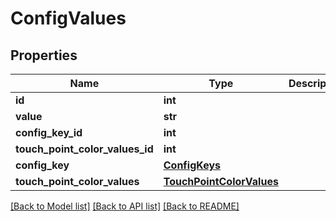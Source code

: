 # ConfigValues

## Properties
Name | Type | Description | Notes
------------ | ------------- | ------------- | -------------
**id** | **int** |  | 
**value** | **str** |  | [optional] 
**config_key_id** | **int** |  | 
**touch_point_color_values_id** | **int** |  | [optional] 
**config_key** | [**ConfigKeys**](ConfigKeys.md) |  | [optional] 
**touch_point_color_values** | [**TouchPointColorValues**](TouchPointColorValues.md) |  | [optional] 

[[Back to Model list]](../README.md#documentation-for-models) [[Back to API list]](../README.md#documentation-for-api-endpoints) [[Back to README]](../README.md)


